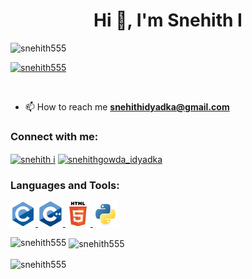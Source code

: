 <h1 align="center">Hi 👋, I'm Snehith I</h1>
<!-- <h3 align="center"></h3> -->

<p align="left"> <img src="https://komarev.com/ghpvc/?username=snehith555&label=Profile%20views&color=0e75b6&style=flat" alt="snehith555" /> </p>

<p align="left"> <a href="https://github.com/ryo-ma/github-profile-trophy"><img src="https://github-profile-trophy.vercel.app/?username=snehith555" alt="snehith555" /></a> </p>

<p align="left"> <a href="https://twitter.com/" target="blank"><img src="https://img.shields.io/twitter/follow/?logo=twitter&style=for-the-badge" alt="" /></a> </p>

- 📫 How to reach me **snehithidyadka@gmail.com**

<h3 align="left">Connect with me:</h3>
<p align="left">
<a href="https://linkedin.com/in/snehith i" target="blank"><img align="center" src="https://raw.githubusercontent.com/rahuldkjain/github-profile-readme-generator/master/src/images/icons/Social/linked-in-alt.svg" alt="snehith i" height="30" width="40" /></a>
<a href="https://instagram.com/snehithgowda_idyadka" target="blank"><img align="center" src="https://raw.githubusercontent.com/rahuldkjain/github-profile-readme-generator/master/src/images/icons/Social/instagram.svg" alt="snehithgowda_idyadka" height="30" width="40" /></a>
</p>

<h3 align="left">Languages and Tools:</h3>
<p align="left"> <a href="https://www.cprogramming.com/" target="_blank" rel="noreferrer"> <img src="https://raw.githubusercontent.com/devicons/devicon/master/icons/c/c-original.svg" alt="c" width="40" height="40"/> </a> <a href="https://www.w3schools.com/cpp/" target="_blank" rel="noreferrer"> <img src="https://raw.githubusercontent.com/devicons/devicon/master/icons/cplusplus/cplusplus-original.svg" alt="cplusplus" width="40" height="40"/> </a> <a href="https://www.w3.org/html/" target="_blank" rel="noreferrer"> <img src="https://raw.githubusercontent.com/devicons/devicon/master/icons/html5/html5-original-wordmark.svg" alt="html5" width="40" height="40"/> </a> <a href="https://www.python.org" target="_blank" rel="noreferrer"> <img src="https://raw.githubusercontent.com/devicons/devicon/master/icons/python/python-original.svg" alt="python" width="40" height="40"/> </a> </p>

<p><img align="left" src="https://github-readme-stats.vercel.app/api/top-langs?username=snehith555&show_icons=true&locale=en&layout=compact" alt="snehith555" /></p>

<p>&nbsp;<img align="center" src="https://github-readme-stats.vercel.app/api?username=snehith555&show_icons=true&locale=en" alt="snehith555" /></p>

<p><img align="center" src="https://github-readme-streak-stats.herokuapp.com/?user=snehith555&" alt="snehith555" /></p>
